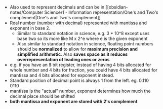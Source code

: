 - Also used to represent decimals and can be in [[obsidian-notes/Computer Science/1 - Information representation/One's and Two's complement|One's and Two's complement]]
- Real number (number with decimal) represented with  mantissa and exponent in base 2.
	- Similar to standard notation in science, e.g. 3 \* 10^8 except uses base two so its more like M x 2^e where e is the given exponent
	- Also similar to standard notation in science, floating point numbers should be **normalized** to allow for **maximum precision and simplified arithmetic**. Also **saves space as it reduces overrepresentation of leading ones or zeros**
- e.g. if you have an 8 bit register, instead of having 4 bits allocated for whole number and 4 bits for fraction, you could have 4 bits allocated for mantissa and 4 bits allocated for exponent instead.
- Standard position of decimal point is always 1 from the left. eg. 0.110 0110
- mantissa is the "actual" number, exponent determines how much the decimal place should be shifted
- **both mantissa and exponent are stored with 2's complement**